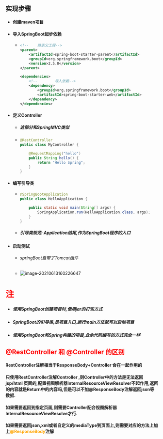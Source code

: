 ## 实现步骤

- #### 创建maven项目

- #### 导入SpringBoot起步依赖

  - ```xml
    <!--    继承父工程-->
    <parent>
        <artifactId>spring-boot-starter-parent</artifactId>
        <groupId>org.springframework.boot</groupId>
        <version>2.5.0</version>
    </parent>
    
    <dependencies>
        <!--        导入依赖-->
        <dependency>
            <groupId>org.springframework.boot</groupId>
            <artifactId>spring-boot-starter-web</artifactId>
        </dependency>
    </dependencies>
    ```

- #### 定义Controller

  - ##### 这部分和SpringMVC类似

  - ```java
    @RestController
    public class MyController {
    
        @RequestMapping("hello")
        public String hello() {
            return "Hello Spring";
        }
    }
    ```

- #### 编写引导类

  - ```java
    @SpringBootApplication
    public class HelloApplication {
    
        public static void main(String[] args) {
            SpringApplication.run(HelloApplication.class, args);
        }
    }
    ```

  - ##### 引导类规范: Application结尾,作为SpringBoot程序的入口

- #### 启动测试

  - ###### springBoot自带了Tomcat组件

  - ![image-20210613160226647](C:\Users\55971\AppData\Roaming\Typora\typora-user-images\image-20210613160226647.png)







# <font color='red'>注</font>

- ##### 使用SpringBoot创建项目时,使用jar的打包方式

- ##### SpringBoot的引导类,是项目入口,运行main方法就可以启动项目

- ##### 使用SpringBoot和Spring构建的项目,业余代码编写的方式完全一样



## <font color='red'>@RestController 和 @Controller 的区别</font>

#### 	RestController注解相当于ResponseBody+Controller 合在一起作用的



#### 只使用RestController注解Controller ,则Controller中的方法是无法返回jsp/html 页面的,配置视图解析器InternalResourceViewResolver不起作用,返回的内容就是Return中的内容吗,但是可以不加@ResponseBody注解返回json等数据.



#### 如果需要返回到指定页面,则需要Controller配合视图解析器InternalResourceViewResolve才行.

#### 如果需要返回json,xml或者自定义的mediaType到页面上,则需要对应的方法上加上<font color='orange'>@ResponseBody</font>注解

